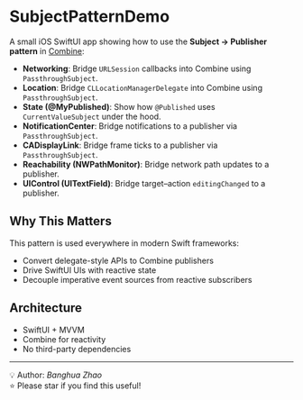 # SubjectPatternDemo

A small iOS SwiftUI app showing how to use the **Subject → Publisher pattern** in [Combine](https://developer.apple.com/documentation/combine):

- **Networking**: Bridge `URLSession` callbacks into Combine using `PassthroughSubject`.
- **Location**: Bridge `CLLocationManagerDelegate` into Combine using `PassthroughSubject`.
- **State (@MyPublished)**: Show how `@Published` uses `CurrentValueSubject` under the hood.
- **NotificationCenter**: Bridge notifications to a publisher via `PassthroughSubject`.
- **CADisplayLink**: Bridge frame ticks to a publisher via `PassthroughSubject`.
- **Reachability (NWPathMonitor)**: Bridge network path updates to a publisher.
- **UIControl (UITextField)**: Bridge target–action `editingChanged` to a publisher.

## Why This Matters

This pattern is used everywhere in modern Swift frameworks:

- Convert delegate-style APIs to Combine publishers
- Drive SwiftUI UIs with reactive state
- Decouple imperative event sources from reactive subscribers

## Architecture

- SwiftUI + MVVM
- Combine for reactivity
- No third-party dependencies

---

💡 Author: *Banghua Zhao*  
⭐️ Please star if you find this useful!

